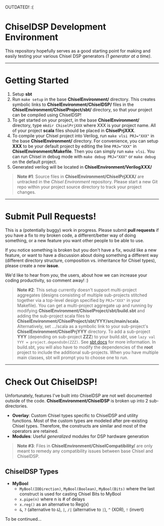 OUTDATED! :(

ChiselDSP Development Environment
===================

This repository hopefully serves as a good starting point for making and easily testing your various Chisel DSP generators *(1 generator at a time)*.

----------

Getting Started
===============

 1. Setup **sbt**
 2. Run `make setup` in the base **ChiselEnvironment/** directory. This creates symbolic links to **ChiselEnvironment/ChiselDSP/** files in the **ChiselEnvironment/ChiselProject/sbt/** directory, so that your project can be compiled using ChiselDSP!
 3. To get started on your project, in the base **ChiselEnvironment/** directory, type `mkdir ChiselPrjXXX` where XXX is your project name. All of your project **scala** files should be placed in **ChiselPrjXXX**.
 4. To compile your Chisel project into Verilog, run `make vlsi PRJ="XXX"` in the base **ChiselEnvironment/** directory. For convenience, you can setup **XXX** to be your default project by editing the line `PRJ="XXX"` in **ChiselEnvironment/Makefile**. Then you can simply run `make vlsi`. You can run Chisel in debug mode with `make debug PRJ="XXX"` or `make debug` on the default project. 
 5. Generated verilog will be located in **ChiselEnvironment/VerilogXXX/**
 
 >**Note #1**: Source files in **ChiselEnvironment/ChiselPrjXXX/** are untracked in the *Chisel Environment* repository. Please start a new Git repo within your project source directory to track your project changes. 
 
----------

Submit Pull Requests!
=====================

This is a (potentially buggy) work in progress. Please submit **pull requests** if you have a fix to my broken code,  a different/better way of doing something, or a new feature you want other people to be able to use. 

If you notice something is broken but you don't have a fix, would like a new feature, or want to have a discussion about doing something a different way (different directory structure, composition vs. inheritance for Chisel types), please create a new **issue**.

We'd like to hear from *you*, the users, about how we can increase your coding productivity, so comment away! :)

>**Note #2**: This setup currently doesn't support multi-project aggregates (designs consisting of multiple sub-projects stitched together via a top-level design specified by `PRJ="XXX"` in your Makefile). You can get a multi-project aggregate up and running by modifying  **ChiselEnvironment/ChiselProject/sbt/build.sbt** and adding the sub-project scala files to **ChiselEnvironment/ChiselProject/sbt/YYY/src/main/scala**. Alternatively, set .../scala as a symbolic link to your sub-project's **ChiselEnvironment/ChiselPrjYYY** directory. To add a sub-project **YYY** (depending on sub-project **ZZZ**) to your build.sbt, use `lazy val YYY = project.dependsOn(ZZZ)`. See [sbt docs](http://www.scala-sbt.org/0.13/tutorial/Multi-Project.html "sbt docs") for more information. In build.sbt, you will also have to modify the dependencies of the **root** project to include the additional sub-projects. When you have multiple main classes, sbt will prompt you to choose one to run. 

----------

Check Out ChiselDSP!
====================

Unfortunately, features I've built into ChiselDSP are not well documented outside of the code. **ChiselEnvironment/ChiselDSP** is broken up into 2 sub-directories. 

 - **Overlay**: Custom Chisel types specific to ChiselDSP and utility functions. Most of the custom types are modeled after pre-existing Chisel types. Therefore, the constructs are similar and most of the operators are retained. 
 - **Modules**: Useful *generalized* modules for DSP hardware generation
 
>**Note #3**: Files in **ChiselEnvironment/ChiselCompatibility/** are only meant to remedy any compatibility issues between base Chisel and ChiselDSP.  

ChiselDSP Types
---------------

 - **MyBool**
	- `MyBool(IODirection)`, `MyBool(Boolean)`, `MyBool(Bits)` where the last construct is used for casting Chisel Bits to MyBool
	- `x.pipe(n)` where n is # of delays
	- `x.reg()` as an alternative to Reg(x)
	- `&`, `?` (alternative to `&`), `|`, `/|` (alternative to `|`), `^` (XOR), `!` (invert)
		 
		 
To be continued...
	



